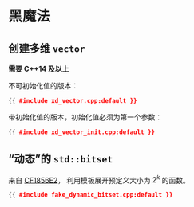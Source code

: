 # 黑魔法

## 创建多维 `vector`

**需要 C++14 及以上**

不可初始化值的版本：

```cpp
{{ #include xd_vector.cpp:default }}
```

带初始化值的版本，初始化值必须为第一个参数：

```cpp
{{ #include xd_vector_init.cpp:default }}
```

## “动态”的 `std::bitset`

来自
[CF1856E2](https://codeforces.com/contest/1856/problem/E2)，
利用模板展开预定义大小为 $2^k$ 的函数。

```cpp
{{ #include fake_dynamic_bitset.cpp:default }}
```
